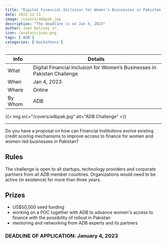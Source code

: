 ```yaml
---
title: "Digital Financial Inclusion for Women’s Businesses in Pakistan Challenge"
date: 2022-12-11
image: /covers/adbpak.jpg
description: "The deadline is on Jan 4, 2023"
author: Juan Dalisay Jr.
icon: /avatars/juan.png
tags: ['ADB']
categories: ['Hackathons']
---
```




Info | Details 
--- | ---
What | Digital Financial Inclusion for Women’s Businesses in Pakistan Challenge
When | Jan 4, 2023
Where | Online
By Whom | ADB

{{< img src="/covers/adbpak.jpg" alt="ADB Challenge" >}}

---


Do you have a proposal on how can Financial Institutions evolve existing credit scoring mechanisms to improve access to finance for women and women-led businesses in Pakistan?


## Rules 

The challenge is open to all startups, technology providers and corporate partners from all ADB member countries. Organizations would need to be active (in existence) for more than three years.


## Prizes

- US$50,000 seed funding
- working on a POC together with ADB to advance women's access to finance with the possibility of rollout in Pakistan
- mentoring and networking from ADB experts and its partners

### DEADLINE OF APPLICATION: January 4, 2023

